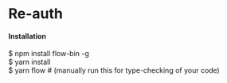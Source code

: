 
# Re-auth

#### Installation
$ npm install flow-bin -g  
$ yarn install  
$ yarn flow    # (manually run this for type-checking of your code)  
